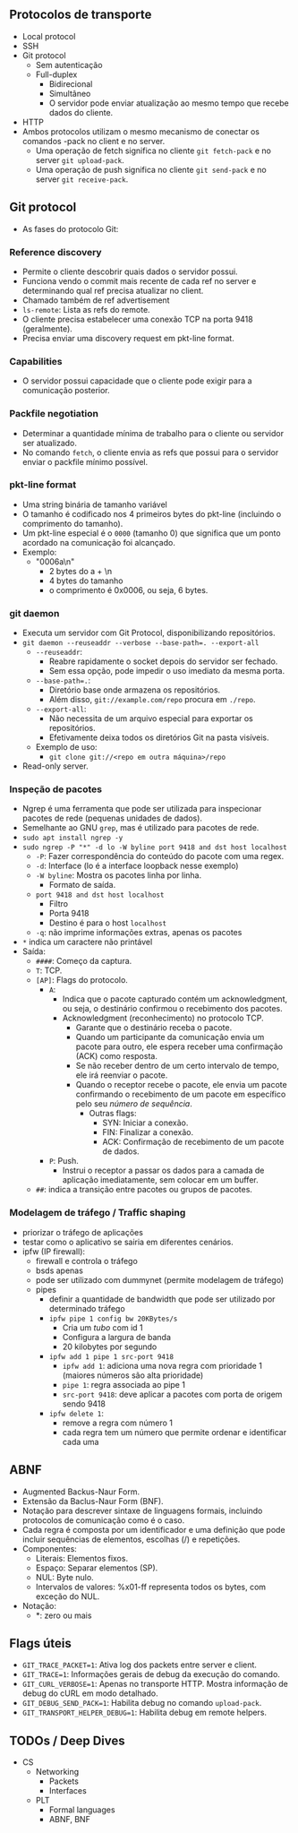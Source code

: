 ## Protocolos de transporte

- Local protocol
- SSH
- Git protocol
  - Sem autenticação
  - Full-duplex
    - Bidirecional
    - Simultâneo
    - O servidor pode enviar atualização ao mesmo tempo que recebe dados do cliente.
- HTTP
- Ambos protocolos utilizam o mesmo mecanismo de conectar os comandos -pack no client e no server.
  - Uma operação de fetch significa no cliente `git fetch-pack` e no server `git upload-pack`.
  - Uma operação de push significa no cliente `git send-pack` e no server `git receive-pack`.

## Git protocol

- As fases do protocolo Git:

### Reference discovery

- Permite o cliente descobrir quais dados o servidor possui.
- Funciona vendo o commit mais recente de cada ref no server e determinando qual ref precisa atualizar no client.
- Chamado também de ref advertisement
- `ls-remote`: Lista as refs do remote.
- O cliente precisa estabelecer uma conexão TCP na porta 9418 (geralmente).
- Precisa enviar uma discovery request em pkt-line format.

### Capabilities

- O servidor possui capacidade que o cliente pode exigir para a comunicação posterior.

### Packfile negotiation

- Determinar a quantidade mínima de trabalho para o cliente ou servidor ser atualizado.
- No comando `fetch`, o cliente envia as refs que possui para o servidor enviar o packfile mínimo possível.

### pkt-line format

- Uma string binária de tamanho variável
- O tamanho é codificado nos 4 primeiros bytes do pkt-line (incluindo o comprimento do tamanho).
- Um pkt-line especial é o `0000` (tamanho 0) que significa que um ponto acordado na comunicação foi alcançado.
- Exemplo:
  - "0006a\n"
    - 2 bytes do a + \n
    - 4 bytes do tamanho
    - o comprimento é 0x0006, ou seja, 6 bytes.

### git daemon

- Executa um servidor com Git Protocol, disponibilizando repositórios.
- `git daemon --reuseaddr --verbose --base-path=. --export-all`
  - `--reuseaddr`:
    - Reabre rapidamente o socket depois do servidor ser fechado.
    - Sem essa opção, pode impedir o uso imediato da mesma porta.
  - `--base-path=.`:
    - Diretório base onde armazena os repositórios.
    - Além disso, `git://example.com/repo` procura em `./repo`.
  - `--export-all`:
    - Não necessita de um arquivo especial para exportar os repositórios.
    - Efetivamente deixa todos os diretórios Git na pasta visíveis.
  - Exemplo de uso:
    - `git clone git://<repo em outra máquina>/repo`
- Read-only server.

### Inspeção de pacotes

- Ngrep é uma ferramenta que pode ser utilizada para inspecionar pacotes de rede (pequenas unidades de dados).
- Semelhante ao GNU `grep`, mas é utilizado para pacotes de rede.
- `sudo apt install ngrep -y`
- `sudo ngrep -P "*" -d lo -W byline port 9418 and dst host localhost`
  - `-P`: Fazer correspondência do conteúdo do pacote com uma regex.
  - `-d`: Interface (lo é a interface loopback nesse exemplo)
  - `-W byline`: Mostra os pacotes linha por linha.
    - Formato de saída.
  - `port 9418 and dst host localhost`
    - Filtro
    - Porta 9418
    - Destino é para o host `localhost`
  - `-q`: não imprime informações extras, apenas os pacotes
- `*` indica um caractere não printável
- Saída:
  - `####`: Começo da captura.
  - `T`: TCP.
  - `[AP]`: Flags do protocolo.
    - `A`:
      - Indica que o pacote capturado contém um acknowledgment, ou seja, o destinário confirmou o recebimento dos pacotes.
      - Acknowledgment (reconhecimento) no protocolo TCP.
        - Garante que o destinário receba o pacote.
        - Quando um participante da comunicação envia um pacote para outro, ele espera receber uma confirmação (ACK) como resposta.
        - Se não receber dentro de um certo intervalo de tempo, ele irá reenviar o pacote.
        - Quando o receptor recebe o pacote, ele envia um pacote confirmando o recebimento de um pacote em específico pelo seu _número de sequência_.
          - Outras flags:
            - SYN: Iniciar a conexão.
            - FIN: Finalizar a conexão.
            - ACK: Confirmação de recebimento de um pacote de dados.
    - `P`: Push.
      - Instrui o receptor a passar os dados para a camada de aplicação imediatamente, sem colocar em um buffer.
  - `##`: indica a transição entre pacotes ou grupos de pacotes.

### Modelagem de tráfego / Traffic shaping

- priorizar o tráfego de aplicações
- testar como o aplicativo se sairia em diferentes cenários.
- ipfw (IP firewall):
  - firewall e controla o tráfego
  - bsds apenas
  - pode ser utilizado com dummynet (permite modelagem de tráfego)
  - pipes
    - definir a quantidade de bandwidth que pode ser utilizado por determinado tráfego
    - `ipfw pipe 1 config bw 20KBytes/s`
      - Cria um _tubo_ com id 1
      - Configura a largura de banda
      - 20 kilobytes por segundo
    - `ipfw add 1 pipe 1 src-port 9418`
      - `ipfw add 1`: adiciona uma nova regra com prioridade 1 (maiores números são alta prioridade)
      - `pipe 1`: regra associada ao pipe 1
      - `src-port 9418`: deve aplicar a pacotes com porta de origem sendo 9418
    - `ipfw delete 1`:
      - remove a regra com número 1
      - cada regra tem um número que permite ordenar e identificar cada uma

## ABNF

- Augmented Backus-Naur Form.
- Extensão da Baclus-Naur Form (BNF).
- Notação para descrever sintaxe de linguagens formais, incluindo protocolos de comunicação como é o caso.
- Cada regra é composta por um identificador e uma definição que pode incluir sequências de elementos, escolhas (/) e repetições.
- Componentes:
  - Literais: Elementos fixos.
  - Espaço: Separar elementos (SP).
  - NUL: Byte nulo.
  - Intervalos de valores: %x01-ff representa todos os bytes, com exceção do NUL.
- Notação:
  - \*: zero ou mais

## Flags úteis

- `GIT_TRACE_PACKET=1`: Ativa log dos packets entre server e client.
- `GIT_TRACE=1`: Informações gerais de debug da execução do comando.
- `GIT_CURL_VERBOSE=1`: Apenas no transporte HTTP. Mostra informação de debug do cURL em modo detalhado.
- `GIT_DEBUG_SEND_PACK=1`: Habilita debug no comando `upload-pack`.
- `GIT_TRANSPORT_HELPER_DEBUG=1`: Habilita debug em remote helpers.

## TODOs / Deep Dives

- CS
  - Networking
    - Packets
    - Interfaces
  - PLT
    - Formal languages
    - ABNF, BNF

